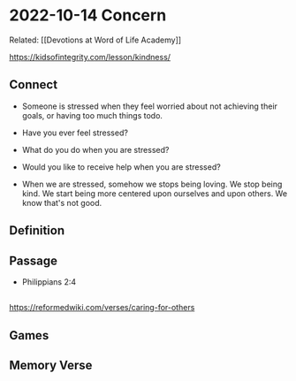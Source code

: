 # 2022-10-14 Concern
Related: [[Devotions at Word of Life Academy]]

https://kidsofintegrity.com/lesson/kindness/

## Connect
- Someone is stressed when they feel worried about not achieving their goals, or having too much things todo.
- Have you ever feel stressed?
- What do you do when you are stressed?
- Would you like to receive help when you are stressed?

- When we are stressed, somehow we stops being loving. We stop being kind. We start being more centered upon ourselves and upon others. We know that's not good.

## Definition


## Passage
- Philippians 2:4

## 

https://reformedwiki.com/verses/caring-for-others
## Games

## Memory Verse